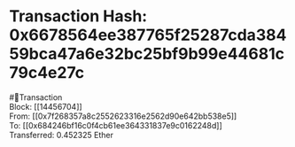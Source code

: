 
Transaction Hash: 0x6678564ee387765f25287cda38459bca47a6e32bc25bf9b99e44681c79c4e27c
====================================================================================
  
#💸Transaction  
Block: [[14456704]]  
From: [[0x7f268357a8c2552623316e2562d90e642bb538e5]]  
To: [[0x684246bf16c0f4cb61ee364331837e9c0162248d]]  
Transferred: 0.452325 Ether